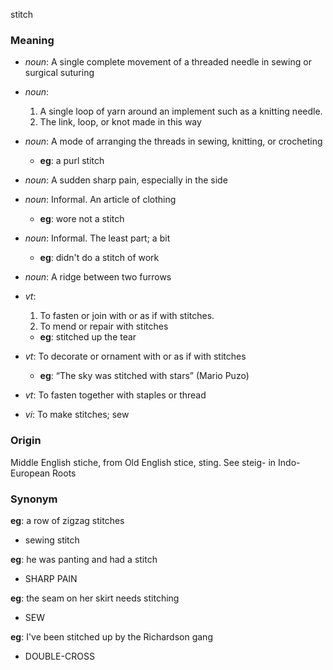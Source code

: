 stitch
### Meaning
+ _noun_: A single complete movement of a threaded needle in sewing or surgical suturing
+ _noun_:
   1. A single loop of yarn around an implement such as a knitting needle.
   2. The link, loop, or knot made in this way
+ _noun_: A mode of arranging the threads in sewing, knitting, or crocheting
    + __eg__: a purl stitch
+ _noun_: A sudden sharp pain, especially in the side
+ _noun_: Informal. An article of clothing
    + __eg__: wore not a stitch
+ _noun_: Informal. The least part; a bit
    + __eg__: didn't do a stitch of work
+ _noun_: A ridge between two furrows

+ _vt_:
   1. To fasten or join with or as if with stitches.
   2. To mend or repair with stitches
    + __eg__: stitched up the tear
+ _vt_: To decorate or ornament with or as if with stitches
    + __eg__: “The sky was stitched with stars” (Mario Puzo)
+ _vt_: To fasten together with staples or thread
+ _vi_: To make stitches; sew

### Origin

Middle English stiche, from Old English stice, sting. See steig- in Indo-European Roots

### Synonym

__eg__: a row of zigzag stitches

+ sewing stitch

__eg__: he was panting and had a stitch

+ SHARP PAIN

__eg__: the seam on her skirt needs stitching

+ SEW

__eg__: I've been stitched up by the Richardson gang

+ DOUBLE-CROSS


